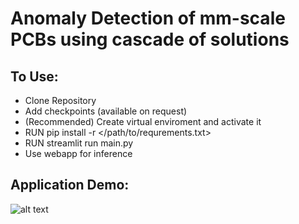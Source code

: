 # Anomaly Detection of mm-scale PCBs using cascade of solutions

## To Use:

* Clone Repository
* Add checkpoints (available on request)
* (Recommended) Create virtual enviroment and activate it
* RUN pip install -r </path/to/requrements.txt>
* RUN streamlit run main.py
* Use webapp for inference


## Application Demo:

![alt text](https://https://github.com/Muhammad-Kazim/pcb_demo/blob/master/images/demo_overview.png)
